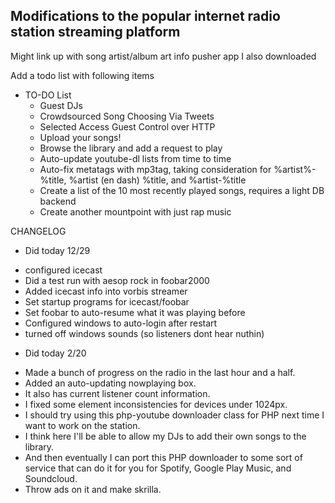 ## Modifications to the popular internet radio station streaming platform

Might link up with song artist/album art info pusher app I also downloaded

Add a todo list with following items

* TO-DO List
	+ Guest DJs
	+ Crowdsourced Song Choosing Via Tweets
	+ Selected Access Guest Control over HTTP
	+ Upload your songs!
	+ Browse the library and add a request to play
	+ Auto-update youtube-dl lists from time to time
	+ Auto-fix metatags with mp3tag, taking consideration for %artist%- %title, %artist (en dash) %title, and %artist-%title
	+ Create a list of the 10 most recently played songs, requires a light DB backend
	+ Create another mountpoint with just rap music









CHANGELOG

* Did today 12/29
+ configured icecast
+ Did a test run with aesop rock in foobar2000
+ Added icecast info into vorbis streamer
+ Set startup programs for icecast/foobar
+ Set foobar to auto-resume what it was playing before
+ Configured windows to auto-login after restart
+ turned off windows sounds (so listeners dont hear nuthin)

* Did today 2/20
 + Made a bunch of progress on the radio in the last hour and a half.
 + Added an auto-updating nowplaying box. 
 + It also has current listener count information. 
 + I fixed some element inconsistencies for devices under 1024px. 
 + I should try using this php-youtube downloader class for PHP next time I want to work on the station. 
 + I think here I'll be able to allow my DJs to add their own songs to the library. 
 + And then eventually I can port this PHP downloader to some sort of service that can do it for you for Spotify, Google Play Music, and Soundcloud.
 + Throw ads on it and make skrilla.
 

